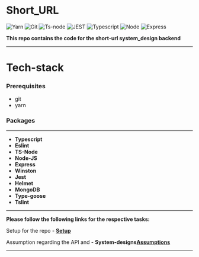 # Short_URL

![Yarn](https://img.shields.io/badge/-Yarn-333333?style=for-the-badge&logo=yarn&logoColor=61dbfb)
![Git](https://img.shields.io/badge/-Git-333333?style=for-the-badge&logo=git&logoColor=61dbfb)
![Ts-node](https://img.shields.io/badge/-Tsnode-333333?style=for-the-badge&logo=ts-node&logoColor=61dbfb)
![JEST](https://img.shields.io/badge/-Jest-333333?style=for-the-badge&logo=jest&logoColor=61dbfb)
![Typescript](https://img.shields.io/badge/-Typescript-333333?style=for-the-badge&logo=typescript&logoColor=61dbfb)
![Node](https://img.shields.io/badge/-Node.JS-333333?style=for-the-badge&logo=node.js&logoColor=61dbfb)
![Express](https://img.shields.io/badge/-Express-333333?style=for-the-badge&logo=express&logoColor=61dbfb)

**This repo contains the code for the short-url system_design backend**

---

# **Tech-stack**

### Prerequisites

- git
- yarn

### **Packages**

---

- **Typescript**
- **Eslint**
- **TS-Node**
- **Node-JS**
- **Express**
- **Winston**
- **Jest**
- **Helmet**
- **MongoDB**
- **Type-goose**
- **Tslint**

---

**Please follow the following links for the respective tasks:**

Setup for the repo - **[Setup](docs/Setup.md)**

Assumption regarding the API and - **System-designs[Assumptions](docs/Assumptions.md)**

---
